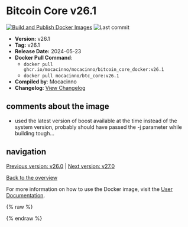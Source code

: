 # Bitcoin Core v26.1

[![Build and Publish Docker Images](https://github.com/mocacinno/bitcoin_core_docker/actions/workflows/build-and-publish.yml/badge.svg?branch=v26.1)](https://github.com/mocacinno/bitcoin_core_docker/actions/workflows/build-and-publish.yml)
![Last commit](https://badgen.net/github/last-commit/mocacinno/bitcoin_core_docker/v26.1)

- **Version:** v26.1
- **Tag:** v26.1
- **Release Date:** 2024-05-23
- **Docker Pull Command**:
  - `docker pull ghcr.io/mocacinno/mocacinno/bitcoin_core_docker:v26.1`
  - `docker pull mocacinno/btc_core:v26.1`
- **Compiled by**: Mocacinno
- **Changelog**: [View Changelog](https://github.com/bitcoin/bitcoin/blob/v26.1/doc/release-notes.md)

## comments about the image

- used the latest version of boost available at the time instead of the system version, probably should have passed the -j parameter while building tough...

## navigation

[Previous version: v26.0](./v26.0.md) | [Next version: v27.0](./v27.0.md)

[Back to the overview](./Readme.md)

For more information on how to use the Docker image, visit the [User Documentation](../userdocs/Readme.md).

<!-- Google tag (gtag.js) -->
{% raw %}
<script async src="https://www.googletagmanager.com/gtag/js?id=G-BPC6NC6FF9"></script>
<script>
  window.dataLayer = window.dataLayer || [];
  function gtag(){dataLayer.push(arguments);}
  gtag('js', new Date());
  gtag('config', 'G-BPC6NC6FF9');
</script>
{% endraw %}
